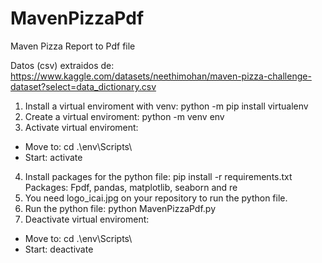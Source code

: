 # MavenPizzaPdf
Maven Pizza Report to Pdf file

Datos (csv) extraidos de: https://www.kaggle.com/datasets/neethimohan/maven-pizza-challenge-dataset?select=data_dictionary.csv

1. Install a virtual enviroment with venv: python -m pip install virtualenv 
2. Create a virtual enviroment: python -m venv env
3. Activate virtual enviroment:
 - Move to: cd .\env\Scripts\
 - Start: activate
4. Install packages for the python file: pip install -r requirements.txt
 Packages:  Fpdf, pandas, matplotlib, seaborn and re
5. You need logo_icai.jpg on your repository to run the python file.
6. Run the python file: python MavenPizzaPdf.py
7. Deactivate virtual enviroment:
 - Move to: cd .\env\Scripts\
 - Start: deactivate
